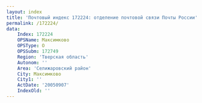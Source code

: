 ```yaml
---
layout: index
title: 'Почтовый индекс 172224: отделение почтовой связи Почты России'
permalink: /172224/
data:
    Index: 172224
    OPSName: Максимково
    OPSType: О
    OPSSubm: 172749
    Region: 'Тверская область'
    Autonom: ''
    Area: 'Селижаровский район'
    City: Максимково
    City1: ''
    ActDate: '20050907'
    IndexOld: ''
---
```

